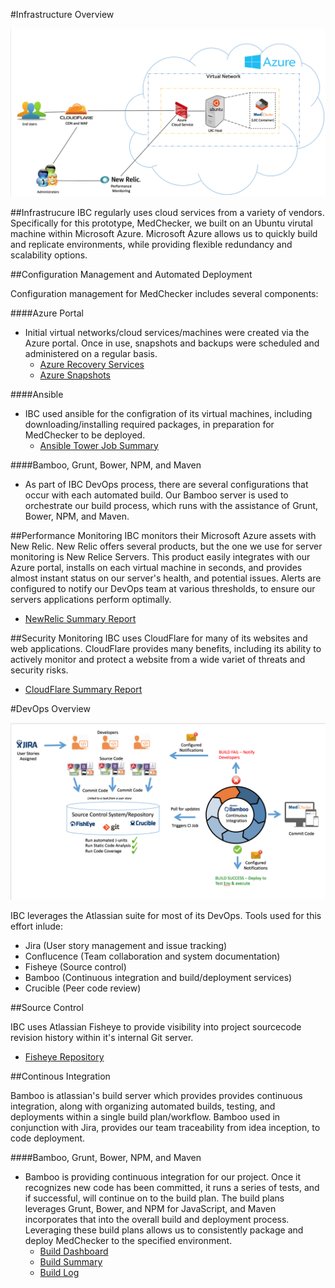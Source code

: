 #Infrastructure Overview

![Infrastructure Overview](https://github.com/IBCDBS/medchecker/blob/master/devops/iaas/medchecker_network_topology.png)

##Infrastrucure
IBC regularly uses cloud services from a variety of vendors. Specifically for this prototype, MedChecker, we built on an Ubuntu virutal machine within Microsoft Azure. Microsoft Azure allows us to quickly build and replicate environments, while providing flexible redundancy and scalability options.

##Configuration Management and Automated Deployment

Configuration management for MedChecker includes several components:

####Azure Portal

- Initial virtual networks/cloud services/machines were created via the Azure portal. Once in use, snapshots and backups were scheduled and administered on a regular basis.
  - [Azure Recovery Services](https://github.com/IBCDBS/medchecker/blob/master/devops/iaas/medchecker_backup.png)
  - [Azure Snapshots](https://github.com/IBCDBS/medchecker/blob/master/devops/iaas/medchecker_snapshots.png)


####Ansible

- IBC used ansible for the configration of its virtual machines, including downloading/installing required packages, in preparation for MedChecker to be deployed.
  - [Ansible Tower Job Summary](https://github.com/IBCDBS/medchecker/blob/master/devops/iaas/medchecker_ansibletower.png)
  
####Bamboo, Grunt, Bower, NPM, and Maven
- As part of IBC DevOps process, there are several configurations that occur with each automated build.  Our Bamboo server is used to orchestrate our build process, which runs with the assistance of Grunt, Bower, NPM, and Maven.

##Performance Monitoring
IBC monitors their Microsoft Azure assets with New Relic. New Relic offers several products, but the one we use for server monitoring is New Relice Servers. This product easily integrates with our Azure portal, installs on each virtual machine in seconds, and provides almost instant status on our server's health, and potential issues. Alerts are configured to notify our DevOps team at various thresholds, to ensure our servers applications perform optimally.
  - [NewRelic Summary Report](https://github.com/IBCDBS/medchecker/blob/master/devops/performance/performance_monitoring_newrelic.jpg)

##Security Monitoring
IBC uses CloudFlare for many of its websites and web applications.  CloudFlare provides many benefits, including its ability to actively monitor and protect a website from a wide variet of threats and security risks.
  - [CloudFlare Summary Report](https://github.com/IBCDBS/medchecker/blob/master/devops/security/medchecker_cloudflare.jpg)

#DevOps Overview

![DevOps Environment](https://github.com/IBCDBS/medchecker/blob/master/devops/iaas/medchecker_devops_overview.png)

IBC leverages the Atlassian suite for most of its DevOps.  Tools used for this effort inlude:
- Jira (User story management and issue tracking)
- Conflucence (Team collaboration and system documentation)
- Fisheye (Source control)
- Bamboo (Continuous integration and build/deployment services)
- Crucible (Peer code review)


##Source Control

IBC uses Atlassian Fisheye to provide visibility into project sourcecode revision history within it's internal Git server.
- [Fisheye Repository](https://github.com/IBCDBS/medchecker/blob/master/devops/ci/fisheye_source_control.png)

##Continous Integration

Bamboo is atlassian's build server which provides provides continuous integration, along with organizing automated builds, testing, and deployments within a single build plan/workflow. Bamboo used in conjunction with Jira, provides our team traceability from idea inception, to code deployment. 

####Bamboo, Grunt, Bower, NPM, and Maven

- Bamboo is providing continuous integration for our project. Once it recognizes new code has been committed, it runs a series of tests, and if successful, will continue on to the build plan. The build plans leverages Grunt, Bower, and NPM for JavaScript, and Maven incorporates that into the overall build and deployment process. Leveraging these build plans allows us to consistently package and deploy MedChecker to the specified environment. 
  - [Build Dashboard](https://github.com/IBCDBS/medchecker/blob/master/devops/ci/Bamboo%20Build%20Dashboard.png)
  - [Build Summary](https://github.com/IBCDBS/medchecker/blob/master/devops/ci/medchecker_build_summary.png)
  - [Build Log](https://github.com/IBCDBS/medchecker/blob/master/devops/ci/MedChecker%20Bamboo%20Build%20Log_CI.png)

